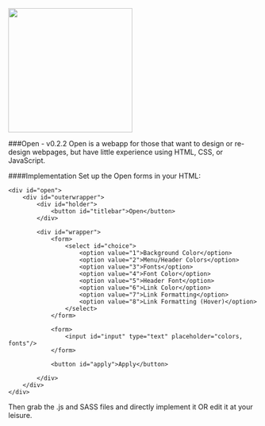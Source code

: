 <img src="https://dl.dropbox.com/s/ajla1dwvb9n0zf3/Large.png?dl=0" style="height: 250px; width: 250px;"/>

###Open - v0.2.2
Open is a webapp for those that want to design or re-design webpages, 
but have little experience using HTML, CSS, or JavaScript.

####Implementation
Set up the Open forms in your HTML:

```
<div id="open">
    <div id="outerwrapper">
        <div id="holder">
            <button id="titlebar">Open</button>
        </div>

        <div id="wrapper">
            <form>
                <select id="choice">
                    <option value="1">Background Color</option>
                    <option value="2">Menu/Header Colors</option>
                    <option value="3">Fonts</option>
                    <option value="4">Font Color</option>
                    <option value="5">Header Font</option>
                    <option value="6">Link Color</option>
                    <option value="7">Link Formatting</option>
                    <option value="8">Link Formatting (Hover)</option>
                </select>
            </form>

            <form>
                <input id="input" type="text" placeholder="colors, fonts"/>
            </form>

            <button id="apply">Apply</button>

        </div>
    </div>
</div>
```

Then grab the .js and SASS files and directly implement it OR edit it at your leisure.